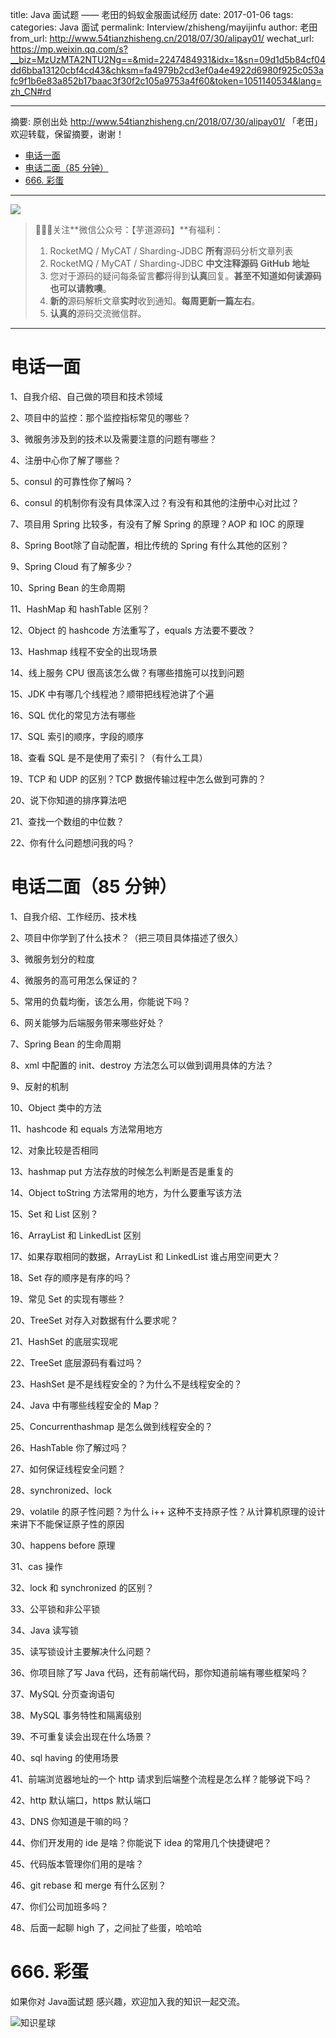 title: Java 面试题 —— 老田的蚂蚁金服面试经历
date: 2017-01-06
tags:
categories: Java 面试
permalink: Interview/zhisheng/mayijinfu
author: 老田
from_url: http://www.54tianzhisheng.cn/2018/07/30/alipay01/
wechat_url: https://mp.weixin.qq.com/s?__biz=MzUzMTA2NTU2Ng==&mid=2247484931&idx=1&sn=09d1d5b84cf04dd6bba13120cbf4cd43&chksm=fa4979b2cd3ef0a4e4922d6980f925c053afc9f1b6e83a852b17baac3f30f2c105a9753a4f60&token=1051140534&lang=zh_CN#rd

-------

摘要: 原创出处 http://www.54tianzhisheng.cn/2018/07/30/alipay01/ 「老田」欢迎转载，保留摘要，谢谢！

- [电话一面](http://www.iocoder.cn/Interview/zhisheng/mayijinfu/)
- [电话二面（85 分钟）](http://www.iocoder.cn/Interview/zhisheng/mayijinfu/)
- [666. 彩蛋](http://www.iocoder.cn/Interview/zhisheng/mayijinfu/)

-------

![](http://www.iocoder.cn/images/common/wechat_mp_2017_07_31.jpg)

> 🙂🙂🙂关注**微信公众号：【芋道源码】**有福利：
> 1. RocketMQ / MyCAT / Sharding-JDBC **所有**源码分析文章列表
> 2. RocketMQ / MyCAT / Sharding-JDBC **中文注释源码 GitHub 地址**
> 3. 您对于源码的疑问每条留言**都**将得到**认真**回复。**甚至不知道如何读源码也可以请教噢**。
> 4. **新的**源码解析文章**实时**收到通知。**每周更新一篇左右**。
> 5. **认真的**源码交流微信群。

-------


# 电话一面

1、自我介绍、自己做的项目和技术领域

2、项目中的监控：那个监控指标常见的哪些？

3、微服务涉及到的技术以及需要注意的问题有哪些？

4、注册中心你了解了哪些？

5、consul 的可靠性你了解吗？

6、consul 的机制你有没有具体深入过？有没有和其他的注册中心对比过？

7、项目用 Spring 比较多，有没有了解 Spring 的原理？AOP 和 IOC 的原理

8、Spring Boot除了自动配置，相比传统的 Spring 有什么其他的区别？

9、Spring Cloud 有了解多少？

10、Spring Bean 的生命周期

11、HashMap 和 hashTable 区别？

12、Object 的 hashcode 方法重写了，equals 方法要不要改？

13、Hashmap 线程不安全的出现场景

14、线上服务 CPU 很高该怎么做？有哪些措施可以找到问题

15、JDK 中有哪几个线程池？顺带把线程池讲了个遍

16、SQL 优化的常见方法有哪些

17、SQL 索引的顺序，字段的顺序

18、查看 SQL 是不是使用了索引？（有什么工具）

19、TCP 和 UDP 的区别？TCP 数据传输过程中怎么做到可靠的？

20、说下你知道的排序算法吧

21、查找一个数组的中位数？

22、你有什么问题想问我的吗？



# 电话二面（85 分钟）

1、自我介绍、工作经历、技术栈

2、项目中你学到了什么技术？（把三项目具体描述了很久）

3、微服务划分的粒度

4、微服务的高可用怎么保证的？

5、常用的负载均衡，该怎么用，你能说下吗？

6、网关能够为后端服务带来哪些好处？

7、Spring Bean 的生命周期

8、xml 中配置的 init、destroy 方法怎么可以做到调用具体的方法？

9、反射的机制

10、Object 类中的方法

11、hashcode 和 equals 方法常用地方

12、对象比较是否相同

13、hashmap put 方法存放的时候怎么判断是否是重复的

14、Object toString 方法常用的地方，为什么要重写该方法

15、Set 和 List 区别？

16、ArrayList 和 LinkedList 区别

17、如果存取相同的数据，ArrayList 和 LinkedList 谁占用空间更大？

18、Set 存的顺序是有序的吗？

19、常见 Set 的实现有哪些？

20、TreeSet 对存入对数据有什么要求呢？

21、HashSet 的底层实现呢

22、TreeSet 底层源码有看过吗？

23、HashSet 是不是线程安全的？为什么不是线程安全的？

24、Java 中有哪些线程安全的 Map？

25、Concurrenthashmap 是怎么做到线程安全的？

26、HashTable 你了解过吗？

27、如何保证线程安全问题？

28、synchronized、lock

29、volatile 的原子性问题？为什么 i++ 这种不支持原子性？从计算机原理的设计来讲下不能保证原子性的原因

30、happens before 原理

31、cas 操作

32、lock 和 synchronized 的区别？

33、公平锁和非公平锁

34、Java 读写锁

35、读写锁设计主要解决什么问题？

36、你项目除了写 Java 代码，还有前端代码，那你知道前端有哪些框架吗？

37、MySQL 分页查询语句

38、MySQL 事务特性和隔离级别

39、不可重复读会出现在什么场景？

40、sql having 的使用场景

41、前端浏览器地址的一个 http 请求到后端整个流程是怎么样？能够说下吗？

42、http 默认端口，https 默认端口

43、DNS 你知道是干嘛的吗？

44、你们开发用的 ide 是啥？你能说下 idea 的常用几个快捷键吧？

45、代码版本管理你们用的是啥？

46、git rebase 和 merge 有什么区别？

47、你们公司加班多吗？

48、后面一起聊 high 了，之间扯了些蛋，哈哈哈

# 666. 彩蛋

如果你对 Java面试题 感兴趣，欢迎加入我的知识一起交流。

![知识星球](http://www.iocoder.cn/images/Architecture/2017_12_29/01.png)